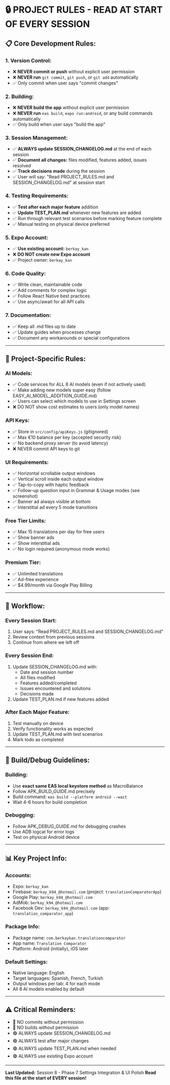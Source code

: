 # 🔒 PROJECT RULES - READ AT START OF EVERY SESSION

## 📋 **Core Development Rules:**

### 1. **Version Control:**
- ❌ **NEVER commit or push** without explicit user permission
- ❌ **NEVER run** `git commit`, `git push`, or `git add` automatically
- ✅ Only commit when user says "commit changes"

### 2. **Building:**
- ❌ **NEVER build the app** without explicit user permission
- ❌ **NEVER run** `eas build`, `expo run:android`, or any build commands automatically
- ✅ Only build when user says "build the app"

### 3. **Session Management:**
- ✅ **ALWAYS update SESSION_CHANGELOG.md** at the end of each session
- ✅ **Document all changes:** files modified, features added, issues resolved
- ✅ **Track decisions made** during the session
- ✅ User will say: "Read PROJECT_RULES.md and SESSION_CHANGELOG.md" at session start

### 4. **Testing Requirements:**
- ✅ **Test after each major feature** addition
- ✅ **Update TEST_PLAN.md** whenever new features are added
- ✅ Run through relevant test scenarios before marking feature complete
- ✅ Manual testing on physical device preferred

### 5. **Expo Account:**
- ✅ **Use existing account:** `berkay_kan`
- ❌ **DO NOT create new Expo account**
- ✅ Project owner: `berkay_kan`

### 6. **Code Quality:**
- ✅ Write clean, maintainable code
- ✅ Add comments for complex logic
- ✅ Follow React Native best practices
- ✅ Use async/await for all API calls

### 7. **Documentation:**
- ✅ Keep all .md files up to date
- ✅ Update guides when processes change
- ✅ Document any workarounds or special configurations

---

## 🎯 **Project-Specific Rules:**

### **AI Models:**
- ✅ Code services for ALL 8 AI models (even if not actively used)
- ✅ Make adding new models super easy (follow EASY_AI_MODEL_ADDITION_GUIDE.md)
- ✅ Users can select which models to use in Settings screen
- ❌ DO NOT show cost estimates to users (only model names)

### **API Keys:**
- ✅ Store in `src/config/apiKeys.js` (gitignored)
- ✅ Max €10 balance per key (accepted security risk)
- ✅ No backend proxy server (to avoid latency)
- ❌ NEVER commit API keys to git

### **UI Requirements:**
- ✅ Horizontal scrollable output windows
- ✅ Vertical scroll inside each output window
- ✅ Tap-to-copy with haptic feedback
- ✅ Follow-up question input in Grammar & Usage modes (see screenshot)
- ✅ Banner ad always visible at bottom
- ✅ Interstitial ad every 5 mode transitions

### **Free Tier Limits:**
- ✅ Max 15 translations per day for free users
- ✅ Show banner ads
- ✅ Show interstitial ads
- ✅ No login required (anonymous mode works)

### **Premium Tier:**
- ✅ Unlimited translations
- ✅ Ad-free experience
- ✅ $4.99/month via Google Play Billing

---

## 🔄 **Workflow:**

### **Every Session Start:**
1. User says: "Read PROJECT_RULES.md and SESSION_CHANGELOG.md"
2. Review context from previous sessions
3. Continue from where we left off

### **Every Session End:**
1. Update SESSION_CHANGELOG.md with:
   - Date and session number
   - All files modified
   - Features added/completed
   - Issues encountered and solutions
   - Decisions made
2. Update TEST_PLAN.md if new features added

### **After Each Major Feature:**
1. Test manually on device
2. Verify functionality works as expected
3. Update TEST_PLAN.md with test scenarios
4. Mark todo as completed

---

## 🚫 **Build/Debug Guidelines:**

### **Building:**
- Use **exact same EAS local keystore method** as MacroBalance
- Follow APK_BUILD_GUIDE.md precisely
- Build command: `eas build --platform android --wait`
- Wait 4-6 hours for build completion

### **Debugging:**
- Follow APK_DEBUG_GUIDE.md for debugging crashes
- Use ADB logcat for error logs
- Test on physical Android device

---

## 📊 **Key Project Info:**

### **Accounts:**
- Expo: `berkay_kan`
- Firebase: `berkay_k94_@hotmail.com` (project: `translationComparatorApp`)
- Google Play: `berkay_k94_@hotmail.com`
- AdMob: `berkay_k94_@hotmail.com`
- Facebook Dev: `berkay_k94_@hotmail.com` (app: `translation_comparator_app`)

### **Package Info:**
- Package name: `com.berkaykan.translationcomparator`
- App name: `Translation Comparator`
- Platform: Android (initially), iOS later

### **Default Settings:**
- Native language: English
- Target languages: Spanish, French, Turkish
- Output windows per tab: 4 for each mode
- All 8 AI models enabled by default

---

## ⚠️ **Critical Reminders:**

- 🔴 NO commits without permission
- 🔴 NO builds without permission
- 🟢 ALWAYS update SESSION_CHANGELOG.md
- 🟢 ALWAYS test after major changes
- 🟢 ALWAYS update TEST_PLAN.md when needed
- 🟢 ALWAYS use existing Expo account

---

**Last Updated:** Session 8 - Phase 7 Settings Integration & UI Polish
**Read this file at the start of EVERY session!**
